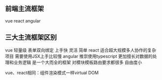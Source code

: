 ## 前端主流框架
vue react angular

## 三大主流框架区别
vue 轻量级 表单双向绑定 上手快 灵活 简单
react 适合超大规模多人协作的复杂项目 需要使用JSX上手比较慢 
angular 推崇使用typescript 更加擅长对数据的处理和业务逻辑 是一个大而全的框架 对模块模板路由要求都很多 自由度小

vue、react相同：组件渲染模式一样virtual DOM 